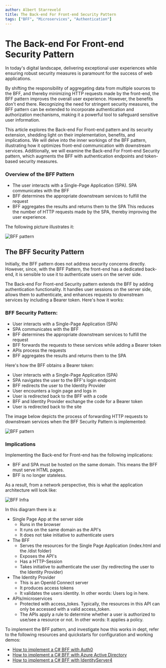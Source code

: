 ```yaml
---
author: Albert Starreveld
title: The Back-end For Front-end Security Pattern
tags: ["BFF", "Microservices", "Authentication"]
---
```


# The Back-end For Front-end Security Pattern
In today's digital landscape, delivering exceptional user experiences while ensuring robust security measures is paramount for the success of web applications.

By shifting the responsibility of aggregating data from multiple sources to the BFF, and thereby minimizing HTTP requests made by the front-end, the BFF pattern improves the overall user experience. However, the benefits don't end there. Recognizing the need for stringent security measures, the BFF pattern can be extended to incorporate authentication and authorization mechanisms, making it a powerful tool to safeguard sensitive user information.

This article explores the Back-end For Front-end pattern and its security extension, shedding light on their implementation, benefits, and implications. We will delve into the inner workings of the BFF pattern, illustrating how it optimizes front-end communication with downstream services. Additionally, we will examine the Back-end For Front-end Security pattern, which augments the BFF with authentication endpoints and token-based security measures.

### Overview of the BFF Pattern

* The user interacts with a Single-Page Application (SPA).
SPA communicates with the BFF
* BFF determines the appropriate downstream services to fulfill the request
* BFF aggregates the results and returns them to the SPA
This reduces the number of HTTP requests made by the SPA, thereby improving the user experience.

The following picture illustrates it:

![BFF pattern](https://raw.githubusercontent.com/thecloudnativewebapp/GoCloudNative.Bff/main/docs/gocloudnative.org/content/Concepts/diagrams/bff.png)

## The BFF Security Pattern
Initially, the BFF pattern does not address security concerns directly. However, since, with the BFF Pattern, the front-end has a dedicated back-end, it is sensible to use it to authenticate users on the server side.

The Back-end For Front-end Security pattern extends the BFF by adding authentication functionality. It handles user sessions on the server side, allows them to authenticate, and enhances requests to downstream services by including a Bearer token. Here's how it works:

### BFF Security Pattern:

* User interacts with a Single-Page Application (SPA)
* SPA communicates with the BFF
* BFF determines the appropriate downstream services to fulfill the request
* BFF forwards the requests to these services while adding a Bearer token
* APIs process the requests
* BFF aggregates the results and returns them to the SPA

Here's how the BFF obtains a Bearer token:

* User interacts with a Single-Page Application (SPA)
* SPA navigates the user to the BFF's login endpoint
* BFF redirects the user to the Identity Provider
* User encounters a login page and logs in
* User is redirected back to the BFF with a code
* BFF and Identity Provider exchange the code for a Bearer token
* User is redirected back to the site

The image below depicts the process of forwarding HTTP requests to downstream services when the BFF Security Pattern is implemented:

![BFF pattern](https://raw.githubusercontent.com/thecloudnativewebapp/GoCloudNative.Bff/main/docs/gocloudnative.org/content/Concepts/diagrams/bff-security-pattern.png)


### Implications
Implementing the Back-end for Front-end has the following implications:

* BFF and SPA must be hosted on the same domain. This means the BFF must serve HTML pages.
* BFF is no longer stateless.

As a result, from a network perspective, this is what the application architecture will look like:

![BFF Infra](https://github.com/thecloudnativewebapp/GoCloudNative.Bff/raw/main/docs/gocloudnative.org/content/Diagrams/architecture.png)

In this diagram there is a:

* Single Page App at the server side
    * Runs in the browser
    * It runs on the same domain as the API's
    * It does not take initiative to authenticate users
* The BFF
    * Serves the resources for the Single Page Application (index.html and the /dist folder)
    * Exposes the API's
    * Has a HTTP-Session
    * Takes initiative to authenticate the user (by redirecting the user to the Identity Provider)
* The Identity Provider
    * This is an OpenId Connect server
    * It produces access tokens
    * It validates the users identity. In other words: Users log in here.
* APIs/microservices
    * Protected with access_tokes. Typically, the resources in this API can only be accessed with a valid access_token.
    * The APIs apply a rule to determine whether a user is authorized to use/see a resource or not. In other words: It applies a policy.

To implement the BFF pattern, and investigate how this works in dept, refer to the following resources and quickstarts for configuration and working demos:

- [How to implement a C# BFF with Auth0](/integration-manuals/quickstarts/auth0/quickstart)
- [How to implement a C# BFF with Azure Active Directory](/integration-manuals/quickstarts/azuread/quickstart)
- [How to implement a C# BFF with IdentityServer4](/integration-manuals/quickstarts/identityserver4/quickstart)